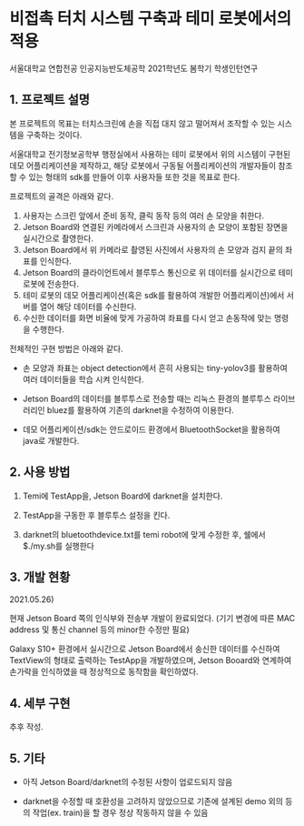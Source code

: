 # 비접촉 터치 시스템 구축과 테미 로봇에서의 적용

서울대학교 연합전공 인공지능반도체공학 2021학년도 봄학기 학생인턴연구





## 1. 프로젝트 설명

본 프로젝트의 목표는 터치스크린에 손을 직접 대지 않고 떨어져서 조작할 수 있는 시스템을 구축하는 것이다.

서울대학교 전기정보공학부 행정실에서 사용하는 테미 로봇에서 위의 시스템이 구현된 데모 어플리케이션을 제작하고, 해당 로봇에서 구동될 어플리케이션의 개발자들이 참조할 수 있는 형태의 sdk를 만들어 이후 사용자들 또한  것을 목표로 한다.

프로젝트의 골격은 아래와 같다.



1.  사용자는 스크린 앞에서 준비 동작, 클릭 동작 등의 여러 손 모양을 취한다. 
2.  Jetson Board와 연결된 카메라에서 스크린과 사용자의 손 모양이 포함된 장면을 실시간으로 촬영한다.
3.  Jetson Board에서 위 카메라로 촬영된 사진에서 사용자의 손 모양과 검지 끝의 좌표를 인식한다.
4.  Jetson Board의 클라이언트에서 블루투스 통신으로 위 데이터를 실시간으로 테미 로봇에 전송한다.
5.  테미 로봇의 데모 어플리케이션(혹은 sdk를 활용하여 개발한 어플리케이션)에서 서버를 열어 해당 데이터를 수신한다.
6.  수신한 데이터를 화면 비율에 맞게 가공하여 좌표를 다시 얻고 손동작에 맞는 명령을 수행한다.



전체적인 구현 방법은 아래와 같다.

- 손 모양과 좌표는 object detection에서 흔히 사용되는 tiny-yolov3를 활용하여 여러 데이터들을 학습 시켜 인식한다.

- Jetson Board의 데이터를 블루투스로 전송할 때는 리눅스 환경의 블루투스 라이브러리인 bluez를 활용하여 기존의 darknet을 수정하여 이용한다.

- 데모 어플리케이션/sdk는 안드로이드 환경에서 BluetoothSocket을 활용하여 java로 개발한다.



## 2. 사용 방법

1. Temi에 TestApp을, Jetson Board에 darknet을 설치한다.

2. TestApp을 구동한 후 블루투스 설정을 킨다.
3. darknet의 bluetoothdevice.txt를 temi robot에 맞게 수정한 후, 쉘에서 $./my.sh를 실행한다



## 3. 개발 현황

2021.05.26)

현재 Jetson Board 쪽의 인식부와 전송부 개발이 완료되었다. (기기 변경에 따른 MAC address 및 통신 channel 등의 minor한 수정만 필요)

Galaxy S10+ 환경에서 실시간으로 Jetson Board에서 송신한 데이터를 수신하여 TextView의 형태로 출력하는 TestApp을 개발하였으며, Jetson Booard와 연계하여 손가락을 인식하였을 때 정상적으로 동작함을 확인하였다.



## 4. 세부 구현

추후 작성.



## 5. 기타

- 아직 Jetson Board/darknet의 수정된 사항이 업로드되지 않음

- darknet을 수정할 때 호환성을 고려하지 않았으므로 기존에 설계된 demo 외의 등의 작업(ex. train)을 할 경우 정상 작동하지 않을 수 있음

